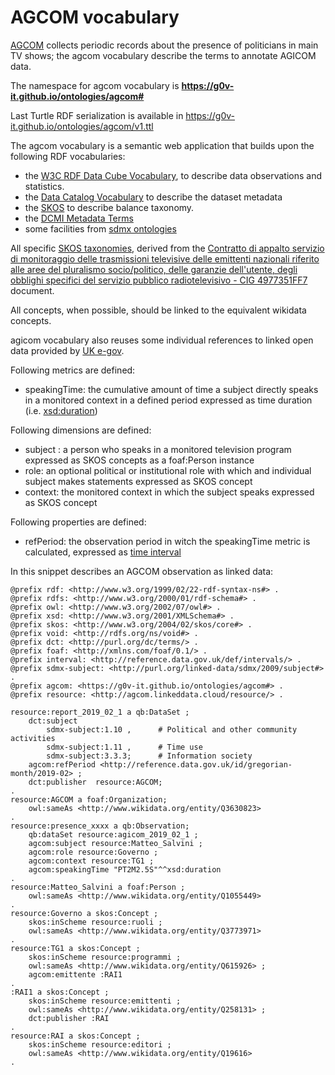 AGCOM vocabulary
=================

[AGCOM](http://agicom.it/) collects periodic records about the presence of politicians in main TV shows;
the agcom vocabulary describe the terms to annotate AGICOM data.

The namespace for agcom vocabulary is **https://g0v-it.github.io/ontologies/agcom#**

Last Turtle RDF serialization is available in https://g0v-it.github.io/ontologies/agcom/v1.ttl

The agcom vocabulary is a semantic web application that builds upon the following RDF vocabularies:

- the [W3C RDF Data Cube Vocabulary](https://www.w3.org/TR/vocab-data-cube), to describe data observations and statistics.
- the [Data Catalog Vocabulary](https://www.w3.org/TR/vocab-dcat/) to describe the dataset metadata
- the [SKOS](https://www.w3.org/TR/skos-primer) to describe balance taxonomy.
- the [DCMI Metadata Terms](http://dublincore.org/documents/dcmi-terms/)
- some facilities from [sdmx ontologies](https://sdmx.org/)

All specific [SKOS taxonomies](https://www.w3.org/TR/skos-primer/), derived from the [Contratto di appalto servizio di monitoraggio delle trasmissioni televisive delle emittenti nazionali riferito alle aree del pluralismo socio/politico, delle garanzie dell'utente, degli obblighi specifici del servizio pubblico radiotelevisivo - CIG 4977351FF7](https://www.agcom.it/documentazione/documento?p_p_auth=fLw7zRht&p_p_id=101_INSTANCE_ls3TZlzsK0hm&p_p_lifecycle=0&p_p_col_id=column-1&p_p_col_count=1&_101_INSTANCE_ls3TZlzsK0hm_struts_action=%2Fasset_publisher%2Fview_content&_101_INSTANCE_ls3TZlzsK0hm_assetEntryId=4658125&_101_INSTANCE_ls3TZlzsK0hm_type=document) document.

All concepts, when possible, should be linked to the equivalent wikidata concepts.


agicom vocabulary also reuses some individual references to linked open data provided by [UK e-gov](https://github.com/alphagov/datagovuk_reference).

Following metrics are defined:

- speakingTime: the cumulative amount of time a subject directly speaks in a monitored context in a defined period expressed as time duration (i.e. [xsd:duration](http://www.datypic.com/sc/xsd/t-xsd_duration.html))

Following dimensions are defined:

- subject : a person who speaks in a monitored television program expressed as SKOS concepts as a foaf:Person instance
- role: an optional  political or institutional role with which and individual subject makes statements expressed as SKOS concept
- context: the monitored context in which the subject speaks expressed as SKOS concept

Following properties are defined: 

- refPeriod: the observation period in witch the speakingTime metric is calculated, expressed as [time interval](http://reference.data.gov.uk/def/intervals)


In this snippet describes an AGCOM observation as linked data:

```
@prefix rdf: <http://www.w3.org/1999/02/22-rdf-syntax-ns#> .
@prefix rdfs: <http://www.w3.org/2000/01/rdf-schema#> .
@prefix owl: <http://www.w3.org/2002/07/owl#> .
@prefix xsd: <http://www.w3.org/2001/XMLSchema#> .
@prefix skos: <http://www.w3.org/2004/02/skos/core#> .
@prefix void: <http://rdfs.org/ns/void#> .
@prefix dct: <http://purl.org/dc/terms/> .
@prefix foaf: <http://xmlns.com/foaf/0.1/> .
@prefix interval: <http://reference.data.gov.uk/def/intervals/> .
@prefix sdmx-subject: <http://purl.org/linked-data/sdmx/2009/subject#> .
@prefix agcom: <https://g0v-it.github.io/ontologies/agcom#> .
@prefix resource: <http://agcom.linkeddata.cloud/resource/> . 

resource:report_2019_02_1 a qb:DataSet ;
	dct:subject
        sdmx-subject:1.10 ,      # Political and other community activities
        sdmx-subject:1.11 ,      # Time use
        sdmx-subject:3.3.3; 	 # Information society
	agcom:refPeriod <http://reference.data.gov.uk/id/gregorian-month/2019-02> ;
	dct:publisher  resource:AGCOM;
.	
resource:AGCOM a foaf:Organization;
    owl:sameAs <http://www.wikidata.org/entity/Q3630823>
.  
resource:presence_xxxx a qb:Observation;
	qb:dataSet resource:agicom_2019_02_1 ;
	agcom:subject resource:Matteo_Salvini ;
	agcom:role resource:Governo ;
	agcom:context resource:TG1 ;
	agcom:speakingTime "PT2M2.5S"^^xsd:duration 
.
resource:Matteo_Salvini a foaf:Person ;
	owl:sameAs <http://www.wikidata.org/entity/Q1055449> 
.
resource:Governo a skos:Concept ;
	skos:inScheme resource:ruoli ;
	owl:sameAs <http://www.wikidata.org/entity/Q3773971> 
.
resource:TG1 a skos:Concept ;
	skos:inScheme resource:programmi ;
	owl:sameAs <http://www.wikidata.org/entity/Q615926> ;
	agcom:emittente :RAI1
.
:RAI1 a skos:Concept ;
	skos:inScheme resource:emittenti ;
	owl:sameAs <http://www.wikidata.org/entity/Q258131> ;
	dct:publisher :RAI
.
resource:RAI a skos:Concept ;
	skos:inScheme resource:editori ;
	owl:sameAs <http://www.wikidata.org/entity/Q19616> 
.
```
